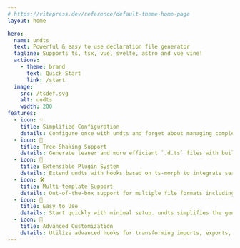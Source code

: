 ```yaml
---
# https://vitepress.dev/reference/default-theme-home-page
layout: home

hero:
  name: undts
  text: Powerful & easy to use declaration file generator
  tagline: Supports ts, tsx, vue, svelte, astro and vue vine!
  actions:
    - theme: brand
      text: Quick Start
      link: /start
  image:
    src: /tsdef.svg
    alt: undts
    width: 200
features:
  - icon: 💡
    title: Simplified Configuration
    details: Configure once with undts and forget about managing complex setups. Integration with Rollup, Vite, and other build tools is streamlined to enhance your development workflow.
  - icon: 🌲
    title: Tree-Shaking Support
    details: Generate leaner and more efficient `.d.ts` files with built-in tree-shaking support, ensuring that your declaration files are as optimized as possible.
  - icon: 🔄
    title: Extensible Plugin System
    details: Extend undts with hooks based on ts-morph to integrate seamlessly with frameworks having their own compilers, like Vue, Svelte, and Astro.
  - icon: 🛠️
    title: Multi-template Support
    details: Out-of-the-box support for multiple file formats including `.vue`, `.svelte`, `.astro`, `.vine.ts`, and standard `.ts`/`.tsx`, facilitating a wide range of project structures.
  - icon: 🚀
    title: Easy to Use
    details: Start quickly with minimal setup. undts simplifies the generation of `.d.ts` files, letting you focus more on development and less on configuration.
  - icon: 🔧
    title: Advanced Customization
    details: Utilize advanced hooks for transforming imports, exports, and dynamic expressions, offering you full control over the declaration generation process.
---
```

